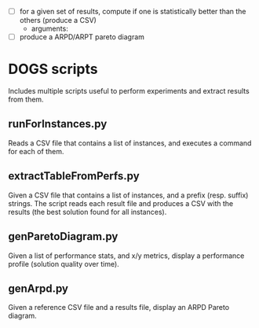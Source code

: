 - [ ] for a given set of results, compute if one is statistically better than the others (produce a CSV)
    - arguments: 
- [ ] produce a ARPD/ARPT pareto diagram 

# DOGS scripts

Includes multiple scripts useful to perform experiments and extract results from them.



## runForInstances.py

Reads a CSV file that contains a list of instances, and executes a command for each of them.



## extractTableFromPerfs.py

Given a CSV file that contains a list of instances, and a prefix (resp. suffix) strings. The script
reads each result file and produces a CSV with the results (the best solution found for all instances).



## genParetoDiagram.py

Given a list of performance stats, and x/y metrics, display a performance profile (solution quality
over time).



## genArpd.py

Given a reference CSV file and a results file, display an ARPD Pareto diagram.